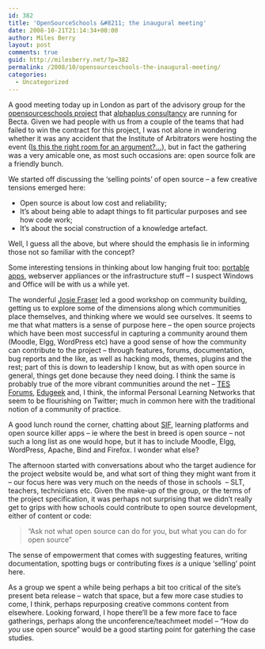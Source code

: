 ```yaml
---
id: 382
title: 'OpenSourceSchools &#8211; the inaugural meeting'
date: 2008-10-21T21:14:34+00:00
author: Miles Berry
layout: post 
comments: true
guid: http://milesberry.net/?p=382
permalink: /2008/10/opensourceschools-the-inaugural-meeting/
categories:
  - Uncategorized
---
```

A good meeting today up in London as part of the advisory group for the [opensourceschools project](http://www.opensourceschools.org.uk/) that [alphaplus consultancy](http://www.alphaplusconsultancy.co.uk/) are running for Becta. Given we had people with us from a couple of the teams that had failed to win the contract for this project, I was not alone in wondering whether it was any accident that the Institute of Arbitrators were hosting the event ([Is this the right room for an argument?&#8230;](http://orangecow.org/pythonet/sketches/argument.htm)), but in fact the gathering was a very amicable one, as most such occasions are: open source folk are a friendly bunch.

<!--more-->

We started off discussing the ‘selling points’ of open source &#8211; a few creative tensions emerged here:

  * Open source is about low cost and reliability;
  * It&#8217;s about being able to adapt things to fit particular purposes and see how code work;
  * It&#8217;s about the social construction of a knowledge artefact.

Well, I guess all the above, but where should the emphasis lie in informing those not so familiar with the concept?

Some interesting tensions in thinking about low hanging fruit too: [portable apps](http://portableapps.com/), webserver appliances or the infrastructure stuff &#8211; I suspect Windows and Office will be with us a while yet.

The wonderful [Josie Fraser](http://fraser.typepad.com/) led a good workshop on community building, getting us to explore some of the dimensions along which communities place themselves, and thinking where we would see ourselves. It seems to me that what matters is a sense of purpose here &#8211; the open source projects which have been most successful in capturing a community around them (Moodle, Elgg, WordPress etc) have a good sense of how the community can contribute to the project &#8211; through features, forums, documentation, bug reports and the like, as well as hacking mods, themes, plugins and the rest; part of this is down to leadership I know, but as with open source in general, things get done because they need doing. I think the same is probably true of the more vibrant communities around the net &#8211; [TES Forums](http://www.tes.co.uk/staffroom.aspx), [Edugeek](http://www.edugeek.net/) and, I think, the informal Personal Learning Networks that seem to be flourishing on Twitter; much in common here with the traditional notion of a community of practice.

A good lunch round the corner, chatting about [SIF](http://industry.becta.org.uk/display.cfm?resID=28188), learning platforms and open source killer apps &#8211; ie where the best in breed is open source &#8211; not such a long list as one would hope, but it has to include Moodle, Elgg, WordPress, Apache, Bind and Firefox. I wonder what else?

The afternoon started with conversations about who the target audience for the project website would be, and what sort of thing they might want from it &#8211; our focus here was very much on the needs of those in schools  &#8211; SLT, teachers, technicians etc. Given the make-up of the group, or the terms of the project specification, it was perhaps not surprising that we didn&#8217;t really get to grips with how schools could contribute to open source development, either of content or code:

> &#8220;Ask not what open source can do for you, but what you can do for open source&#8221;

The sense of empowerment that comes with suggesting features, writing documentation, spotting bugs or contributing fixes _is_ a unique &#8216;selling&#8217; point here.

As a group we spent a while being perhaps a bit too critical of the site&#8217;s present beta release &#8211; watch that space, but a few more case studies to come, I think, perhaps repurposing creative commons content from elsewhere. Looking forward, I hope there&#8217;ll be a few more face to face gatherings, perhaps along the unconference/teachmeet model &#8211; &#8220;How do _you_ use open source&#8221; would be a good starting point for gaterhing the case studies.